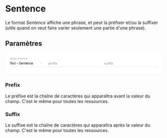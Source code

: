 # Sentence

Le format _Sentence_ affiche une phrase, et peut la préfixer et/ou la suffixer \(utile quand on veut faire varier seulement une partie d'une phrase\).

## Paramètres

![Param&#xE8;tres du format Sentence](../../../.gitbook/assets/formatsentenceparameters.png)

### Prefix

Le préfixe est la chaîne de caractères qui apparaîtra avant la valeur du champ. C'est le même pour toutes les ressources.

### Suffix

Le suffixe est la chaîne de caractères qui apparaîtra après la valeur du champ. C'est le même pour toutes les ressources.

